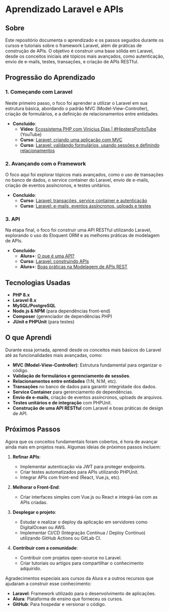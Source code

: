<p align="center">
<h1>Aprendizado Laravel e APIs</h1>
</p>

## Sobre

Este repositório documenta o aprendizado e os passos seguidos durante os cursos e tutoriais sobre o framework Laravel, além de práticas de construção de APIs. O objetivo é construir uma base sólida em Laravel, desde os conceitos iniciais até tópicos mais avançados, como autenticação, envio de e-mails, testes, transações, e criação de APIs RESTful.

## Progressão do Aprendizado

### 1. Começando com Laravel

Neste primeiro passo, o foco foi aprender a utilizar o Laravel em sua estrutura básica, abordando o padrão MVC (Model-View-Controller), criação de formulários, e a definição de relacionamentos entre entidades.

- **Concluído**:
  - **Vídeo**: [Ecossistema PHP com Vinicius Dias | #HipstersPontoTube](https://www.youtube.com/watch?v=XXXXX) (YouTube)
  - **Curso**: [Laravel: criando uma aplicação com MVC](https://www.alura.com.br/curso-online/laravel-criando-uma-aplicacao-com-mvc)
  - **Curso**: [Laravel: validando formulários, usando sessões e definindo relacionamentos](https://www.alura.com.br/curso-online/laravel-validando-formularios-usando-sessoes-e-definindo-relacionamentos)

### 2. Avançando com o Framework

O foco aqui foi explorar tópicos mais avançados, como o uso de transações no banco de dados, o service container do Laravel, envio de e-mails, criação de eventos assíncronos, e testes unitários.

- **Concluído**:
  - **Curso**: [Laravel: transações, service container e autenticação](https://www.alura.com.br/curso-online/laravel-transacoes-service-container-e-autenticacao)
  - **Curso**: [Laravel: e-mails, eventos assíncronos, uploads e testes](https://www.alura.com.br/curso-online/laravel-enviando-emails-eventos-assincronos-e-upload-de-arquivos)

### 3. API

Na etapa final, o foco foi construir uma API RESTful utilizando Laravel, explorando o uso do Eloquent ORM e as melhores práticas de modelagem de APIs.

- **Concluído**:
  - **Alura+**: [O que é uma API?](https://www.alura.com.br/curso-online/o-que-e-uma-api)
  - **Curso**: [Laravel: construindo APIs](https://www.alura.com.br/curso-online/laravel-construindo-apis)
  - **Alura+**: [Boas práticas na Modelagem de APIs REST](https://www.alura.com.br/curso-online/boas-praticas-na-modelagem-de-apis-rest)

## Tecnologias Usadas

- **PHP 8.x**
- **Laravel 8.x**
- **MySQL/PostgreSQL**
- **Node.js & NPM** (para dependências front-end)
- **Composer** (gerenciador de dependências PHP)
- **JUnit e PHPUnit** (para testes)

## O que Aprendi

Durante essa jornada, aprendi desde os conceitos mais básicos do Laravel até as funcionalidades mais avançadas, como:

- **MVC (Model-View-Controller)**: Estrutura fundamental para organizar o código.
- **Validação de formulários e gerenciamento de sessões**.
- **Relacionamentos entre entidades** (1:N, N:M, etc).
- **Transações** no banco de dados para garantir integridade dos dados.
- **Service Container** para gerenciamento de dependências.
- **Envio de e-mails**, criação de eventos assíncronos, uploads de arquivos.
- **Testes unitários e de integração** com PHPUnit.
- **Construção de uma API RESTful** com Laravel e boas práticas de design de API.

## Próximos Passos

Agora que os conceitos fundamentais foram cobertos, é hora de avançar ainda mais em projetos reais. Algumas ideias de próximos passos incluem:

1. **Refinar APIs**:
   - Implementar autenticação via JWT para proteger endpoints.
   - Criar testes automatizados para APIs utilizando PHPUnit.
   - Integrar APIs com front-end (React, Vue.js, etc).

2. **Melhorar o Front-End**:
   - Criar interfaces simples com Vue.js ou React e integrá-las com as APIs criadas.

3. **Desplegar o projeto**:
   - Estudar e realizar o deploy da aplicação em servidores como DigitalOcean ou AWS.
   - Implementar CI/CD (Integração Contínua / Deploy Contínuo) utilizando GitHub Actions ou GitLab CI.

4. **Contribuir com a comunidade**:
   - Contribuir com projetos open-source no Laravel.
   - Criar tutoriais ou artigos para compartilhar o conhecimento adquirido.


Agradecimentos especiais aos cursos da Alura e a outros recursos que ajudaram a construir esse conhecimento:

- **Laravel**: Framework utilizado para o desenvolvimento de aplicações.
- **Alura**: Plataforma de ensino que forneceu os cursos.
- **GitHub**: Para hospedar e versionar o código.

